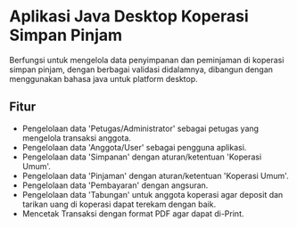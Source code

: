 # Aplikasi Java Desktop Koperasi Simpan Pinjam

Berfungsi untuk mengelola data penyimpanan dan peminjaman di koperasi simpan pinjam, dengan berbagai validasi didalamnya, dibangun dengan menggunakan bahasa java untuk platform desktop.

## Fitur 
- Pengelolaan data 'Petugas/Administrator' sebagai petugas yang mengelola transaksi anggota.
- Pengelolaan data 'Anggota/User' sebagai pengguna aplikasi.
- Pengelolaan data 'Simpanan' dengan aturan/ketentuan 'Koperasi Umum'.
- Pengelolaan data 'Pinjaman' dengan aturan/ketentuan 'Koperasi Umum'.
- Pengelolaan data 'Pembayaran' dengan angsuran.
- Pengelolaan data 'Tabungan' untuk anggota koperasi agar deposit dan tarikan uang di koperasi dapat terekam dengan baik.
- Mencetak Transaksi dengan format PDF agar dapat di-Print.

